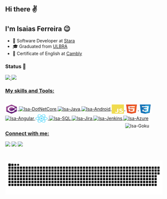 ## Hi there ✌
##  I'm Isaias Ferreira 😉
- 💼 Software Developer at [Stara](https://stara.com.br/)
- 🎓 Graduated from [ULBRA](https://www.ulbra.br/carazinho)
- 📃 Certificate of English at [Cambly](https://www.cambly.com/en/certificate/verify/8818f1e0?lang=pt)

### Status 🎯

<div>
  <a href="https://github.com/Isarayzer">
  <img height="180em" src="https://github-readme-stats.vercel.app/api?username=Isarayzer&show_icons=true&theme=dracula&include_all_commits=true&count_private=true"/>
  <img height="180em" src="https://github-readme-stats.vercel.app/api/top-langs/?username=Isarayzer&layout=compact&langs_count=7&theme=dracula"/>
</div>
  
  ### My skills and Tools:

  <!--https://devicon.dev/-->
<div style="display: inline_block"><br>
  <img align="center" alt="Isa-Csharp" height="30" width="40" src="https://raw.githubusercontent.com/devicons/devicon/master/icons/csharp/csharp-original.svg"> 
  <img align="center" alt="Isa-DotNetCore" height="30" width="40" src="https://cdn.jsdelivr.net/gh/devicons/devicon/icons/dotnetcore/dotnetcore-original.svg" />
  <img align="center" alt="Isa-Java" height="30" width="40" src="https://cdn.jsdelivr.net/gh/devicons/devicon/icons/java/java-original.svg" />
  <img align="center" alt="Isa-Android" height="30" width="40" src="https://cdn.jsdelivr.net/gh/devicons/devicon/icons/android/android-original.svg" />
  <img align="center" alt="Isa-Js" height="30" width="40" src="https://raw.githubusercontent.com/devicons/devicon/master/icons/javascript/javascript-plain.svg"> 
  <img align="center" alt="Isa-HTML" height="30" width="40" src="https://raw.githubusercontent.com/devicons/devicon/master/icons/html5/html5-original.svg">
  <img align="center" alt="Isa-CSS" height="30" width="40" src="https://raw.githubusercontent.com/devicons/devicon/master/icons/css3/css3-original.svg">
  <img align="center" alt="Isa-Angular" height="30" width="40"  src="https://cdn.jsdelivr.net/gh/devicons/devicon/icons/angularjs/angularjs-original.svg" />
  <img align="center" alt="Isa-React" height="30" width="40" src="https://raw.githubusercontent.com/devicons/devicon/master/icons/react/react-original.svg"> 
  <img align="center" alt="Isa-SQL" height="30" width="40" src="https://cdn.jsdelivr.net/gh/devicons/devicon/icons/mysql/mysql-plain-wordmark.svg" />
  <img align="center" alt="Isa-Jira" height="30" width="40" src="https://cdn.jsdelivr.net/gh/devicons/devicon/icons/jira/jira-original.svg" />
  <img align="center" alt="Isa-Jenkins" height="30" width="40" src="https://cdn.jsdelivr.net/gh/devicons/devicon/icons/jenkins/jenkins-original.svg" />
  <img align="center" alt="Isa-Azure" height="30" width="40" src="https://cdn.jsdelivr.net/gh/devicons/devicon/icons/azure/azure-original.svg" />
  <!--<img align="center" alt="Isa-Python" height="30" width="40" src="https://raw.githubusercontent.com/devicons/devicon/master/icons/python/python-original.svg">-->
  
  <!--https://tenor.com/search/goku-gifs-->
  <img align="right" alt="Isa-Goku" height="120" width="120" src="https://c.tenor.com/C_nJg-iEolcAAAAd/goku-ultra-instinct.gif">
</div>
  
  ### Connect with me:

  <!--https://dev.to/envoy_/150-badges-for-github-pnk-->
<div> 
  <a href="https://www.linkedin.com/in/isaiasferreira/" target="_blank"><img src="https://img.shields.io/badge/LinkedIn-0077B5?style=for-the-badge&logo=linkedin&logoColor=white" target="_blank"></a> 
  <a href="https://www.instagram.com/isaiasferreira1520/" target="_blank"><img src="https://img.shields.io/badge/-Instagram-%23E4405F?style=for-the-badge&logo=instagram&logoColor=white" target="_blank"></a>  
  <a href = "mailto:isayas_ferreira@hotmail.com"><img src="https://img.shields.io/badge/Microsoft_Outlook-0078D4?style=for-the-badge&logo=microsoft-outlook&logoColor=white" target="_blank"></a>
  
  ![Snake animation](https://github.com/Isarayzer/Isarayzer/blob/output/github-contribution-grid-snake.svg)
  
</div>
